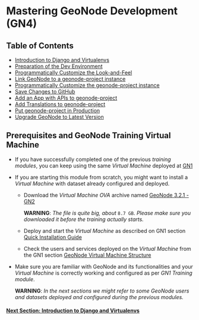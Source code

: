 # Mastering GeoNode Development (GN4)

## Table of Contents

 - [Introduction to Django and Virtualenvs](DJANGO_INTRO.md)
 - [Preparation of the Dev Environment](DEV_ENV.md)
 - [Programmatically Customize the Look-and-Feel](LANDF_SIMPLE.md)
 - [Link GeoNode to a geonode-project instance](GEONODE_PROJ_DEV.md)
 - [Programmatically Customize the geonode-project instance](GEONODE_PROJ_CUST.md)
 - [Save Changes to GitHub](GEONODE_PROJ_SAVE_GITHUB.md)
 - [Add an App with APIs to geonode-project](GEONODE_PROJ_APP.md)
 - [Add Translations to geonode-project](GEONODE_PROJ_TRX.md)
 - [Put geonode-project in Production](GEONODE_PROJ_PROD.md)
 - [Upgrade GeoNode to Latest Version](GEONODE_UPGRADE.md)

## Prerequisites and GeoNode Training Virtual Machine

* If you have successfully completed one of the previous _training modules_, you can keep using the same _Virtual Machine_ deployed at [GN1](../GN1/QUICK_INSTALL.md)
* If you are starting this module from scratch, you might want to install a _Virtual Machine_ with dataset already configured and deployed.
   - Download the _Virtual Machine OVA_ archive named [GeoNode 3.2.1 - GN2](url)
   
     **WARNING**: _The file is quite big, about_ `8.7 GB`. _Please make sure you downloaded it before the training actually starts._
   -  Deploy and start the _Virtual Machine_ as described on GN1 section [Quick Installation Guide](../GN1/QUICK_INSTALL.md)
   -  Check the users and services deployed on the _Virtual Machine_ from the GN1 section [GeoNode Virtual Machine Structure](../GN1/VM_STRUCTURE.md)
* Make sure you are familiar with GeoNode and its functionalities and your _Virtual Machine_ is correctly working and configured as per _GN1 Training module_.

     **WARNING**: _In the next sections we might refer to some GeoNode users and datasets deployed and configured during the previous modules._

#### [Next Section: Introduction to Django and Virtualenvs](DJANGO_INTRO.md)
